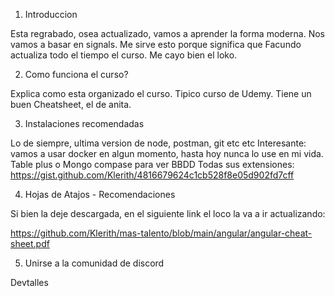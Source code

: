 1.  Introduccion

Esta regrabado, osea actualizado, vamos a aprender la forma moderna. Nos vamos a basar en signals. Me sirve esto porque significa que Facundo actualiza todo el tiempo el curso. 
Me cayo bien el loko.

2.  Como funciona el curso?

Explica como esta organizado el curso. Tipico curso de Udemy. Tiene un buen Cheatsheet, el de anita.

3.  Instalaciones recomendadas

Lo de siempre, ultima version de node, postman, git etc etc
Interesante: vamos a usar docker en algun momento, hasta hoy nunca lo use en mi vida.
Table plus o Mongo compase para ver BBDD
Todas sus extensiones:
https://gist.github.com/Klerith/4816679624c1cb528f8e05d902fd7cff

4.  Hojas de Atajos - Recomendaciones

Si bien la deje descargada, en el siguiente link el loco la va a ir actualizando:

https://github.com/Klerith/mas-talento/blob/main/angular/angular-cheat-sheet.pdf

5.  Unirse a la comunidad de discord 

Devtalles
